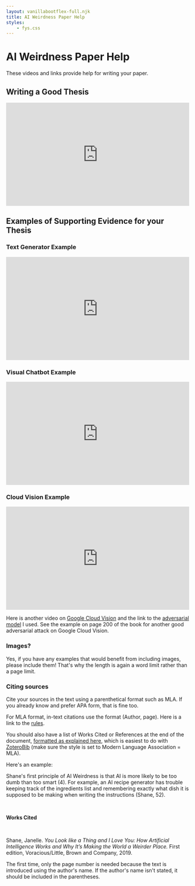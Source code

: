 ```yaml
---
layout: vanillabootflex-full.njk
title: AI Weirdness Paper Help
styles:
	- fys.css
---
```


# AI Weirdness Paper Help

These videos and links provide help for writing your paper.

## Writing a Good Thesis

<iframe title="FYS AI Weirdness Paper Thesis" width="500" height="281" src="https://www.youtube.com/embed/DvJg0aVhYhs?feature=oembed&amp;wmode=opaque&amp;rel=0" frameborder="0" allow="accelerometer; autoplay; clipboard-write; encrypted-media; gyroscope; picture-in-picture" allowfullscreen=""></iframe>


## Examples of Supporting Evidence for your Thesis

### Text Generator Example

<iframe title="FYS AI Weirdness Paper Body Text Generator Examples" width="500" height="281" src="https://www.youtube.com/embed/in6OzM7Tr8w?feature=oembed&amp;wmode=opaque&amp;rel=0" frameborder="0" allow="accelerometer; autoplay; clipboard-write; encrypted-media; gyroscope; picture-in-picture" allowfullscreen=""></iframe>

### Visual Chatbot Example

<iframe title="FYS AI Weirdness Paper Visual Chatbot" width="500" height="281" src="https://www.youtube.com/embed/gwG512MLmbY?feature=oembed&amp;wmode=opaque&amp;rel=0" frameborder="0" allow="accelerometer; autoplay; clipboard-write; encrypted-media; gyroscope; picture-in-picture" allowfullscreen=""></iframe>

### Cloud Vision Example

<iframe title="FYS AI Weirdness Cloud Vision" width="500" height="281" src="https://www.youtube.com/embed/8Hksm2KSTYc?feature=oembed&amp;wmode=opaque&amp;rel=0" frameborder="0" allow="accelerometer; autoplay; clipboard-write; encrypted-media; gyroscope; picture-in-picture" allowfullscreen=""></iframe>

Here is another video on [Google Cloud Vision](https://www.youtube.com/watch?v=eve8DkkVdhI) and the link to the [adversarial model](http://runwayml.com/?utm_source=runwayml&utm_medium=generative_engine&utm_campaign=experiments) I used.
See the example on page 200 of the book for another good adversarial attack on Google Cloud Vision.

### Images?

Yes, if you have any examples that would benefit from including images, please include them! That's why the length is again a word limit rather than a page limit.


### Citing sources

Cite your sources in the text using a parenthetical format such as MLA. If you already know and prefer APA form, that is fine too.

For MLA format, in-text citations use the format (Author, page). Here is a link to the [rules](https://owl.purdue.edu/owl/research_and_citation/mla_style/mla_formatting_and_style_guide/mla_in_text_citations_the_basics.html).

You should also have a list of Works Cited or References at the end of the document, [formatted as explained here](https://owl.purdue.edu/owl/research_and_citation/mla_style/mla_formatting_and_style_guide/mla_formatting_and_style_guide.html), which is easiest to do with [ZoteroBib](https://zbib.org) (make sure the style is set to Modern Language Association = MLA).

Here's an example:

<div class="card">
  <div class="card-body">

Shane's first principle of AI Weirdness is that AI is more likely to be too dumb than too smart (4). For example, an AI recipe generator has trouble keeping track of the ingredients list and remembering exactly what dish it is supposed to be making when writing the instructions (Shane, 52).

<br>

**Works Cited**

<br>

Shane, Janelle. *You Look like a Thing and I Love You: How Artificial Intelligence Works and Why It’s Making the World a Weirder Place.* First edition, Voracious/Little, Brown and Company, 2019.

</div>
</div>

The first time, only the page number is needed because the text is introduced using the author's name. If the author's name isn't stated, it should be included in the parentheses.




